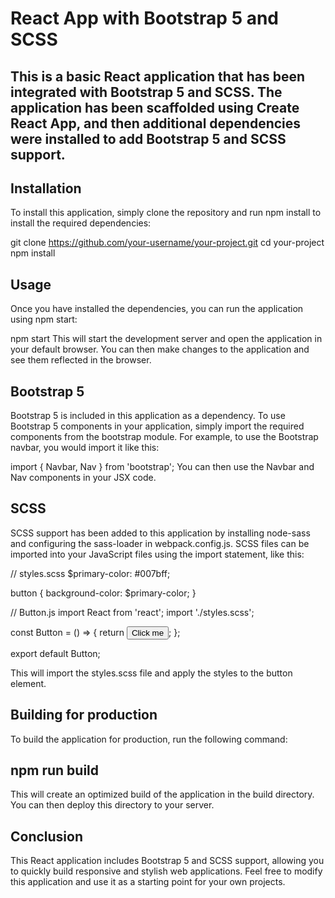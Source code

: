 # React App with Bootstrap 5 and SCSS
## This is a basic React application that has been integrated with Bootstrap 5 and SCSS. The application has been scaffolded using Create React App, and then additional dependencies were installed to add Bootstrap 5 and SCSS support.

## Installation
To install this application, simply clone the repository and run npm install to install the required dependencies:

git clone https://github.com/your-username/your-project.git
cd your-project
npm install

## Usage
Once you have installed the dependencies, you can run the application using npm start:


npm start
This will start the development server and open the application in your default browser. You can then make changes to the application and see them reflected in the browser.

## Bootstrap 5
Bootstrap 5 is included in this application as a dependency. To use Bootstrap 5 components in your application, simply import the required components from the bootstrap module. For example, to use the Bootstrap navbar, you would import it like this:

import { Navbar, Nav } from 'bootstrap';
You can then use the Navbar and Nav components in your JSX code.

## SCSS
SCSS support has been added to this application by installing node-sass and configuring the sass-loader in webpack.config.js. SCSS files can be imported into your JavaScript files using the import statement, like this:


// styles.scss
$primary-color: #007bff;

button {
  background-color: $primary-color;
}


// Button.js
import React from 'react';
import './styles.scss';

const Button = () => {
  return <button>Click me</button>;
};

export default Button;

This will import the styles.scss file and apply the styles to the button element.

## Building for production
To build the application for production, run the following command:

## npm run build
This will create an optimized build of the application in the build directory. You can then deploy this directory to your server.

## Conclusion
This React application includes Bootstrap 5 and SCSS support, allowing you to quickly build responsive and stylish web applications. Feel free to modify this application and use it as a starting point for your own projects.
